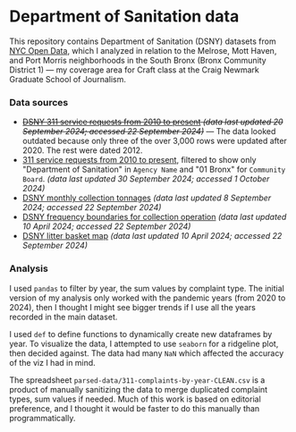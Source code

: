 # Department of Sanitation data 

This repository contains Department of Sanitation (DSNY) datasets from [NYC Open Data](https://opendata.cityofnewyork.us/), which I analyzed in relation to the Melrose, Mott Haven, and Port Morris neighborhoods in the South Bronx (Bronx Community District 1) — my coverage area for Craft class at the Craig Newmark Graduate School of Journalism.


### Data sources

* <del>[DSNY 311 service requests from 2010 to present](https://data.cityofnewyork.us/Social-Services/Department-of-Sanitation/6xum-vkqn/about_data) *(data last updated 20 September 2024; accessed 22 September 2024)*</del> — The data looked outdated because only three of the over 3,000 rows were updated after 2020. The rest were dated 2012.
* [311 service requests from 2010 to present](https://data.cityofnewyork.us/Social-Services/311-Service-Requests-from-2010-to-Present/erm2-nwe9/explore/query/SELECT%0A%20%20%60unique_key%60%2C%0A%20%20%60created_date%60%2C%0A%20%20%60closed_date%60%2C%0A%20%20%60agency%60%2C%0A%20%20%60agency_name%60%2C%0A%20%20%60complaint_type%60%2C%0A%20%20%60descriptor%60%2C%0A%20%20%60location_type%60%2C%0A%20%20%60incident_zip%60%2C%0A%20%20%60incident_address%60%2C%0A%20%20%60street_name%60%2C%0A%20%20%60cross_street_1%60%2C%0A%20%20%60cross_street_2%60%2C%0A%20%20%60intersection_street_1%60%2C%0A%20%20%60intersection_street_2%60%2C%0A%20%20%60address_type%60%2C%0A%20%20%60city%60%2C%0A%20%20%60landmark%60%2C%0A%20%20%60facility_type%60%2C%0A%20%20%60status%60%2C%0A%20%20%60due_date%60%2C%0A%20%20%60resolution_description%60%2C%0A%20%20%60resolution_action_updated_date%60%2C%0A%20%20%60community_board%60%2C%0A%20%20%60bbl%60%2C%0A%20%20%60borough%60%2C%0A%20%20%60x_coordinate_state_plane%60%2C%0A%20%20%60y_coordinate_state_plane%60%2C%0A%20%20%60open_data_channel_type%60%2C%0A%20%20%60park_facility_name%60%2C%0A%20%20%60park_borough%60%2C%0A%20%20%60vehicle_type%60%2C%0A%20%20%60taxi_company_borough%60%2C%0A%20%20%60taxi_pick_up_location%60%2C%0A%20%20%60bridge_highway_name%60%2C%0A%20%20%60bridge_highway_direction%60%2C%0A%20%20%60road_ramp%60%2C%0A%20%20%60bridge_highway_segment%60%2C%0A%20%20%60latitude%60%2C%0A%20%20%60longitude%60%2C%0A%20%20%60location%60%0AWHERE%0A%20%20caseless_one_of%28%60community_board%60%2C%20%2201%20BRONX%22%29%0A%20%20AND%20caseless_one_of%28%60agency_name%60%2C%20%22Department%20of%20Sanitation%22%29%0AORDER%20BY%20%60created_date%60%20DESC%20NULL%20FIRST/page/filter), filtered to show only "Department of Sanitation" in `Agency Name` and "01 Bronx" for `Community Board`. *(data last updated 30 September 2024; accessed 1 October 2024)*
* [DSNY monthly collection tonnages](https://data.cityofnewyork.us/City-Government/DSNY-Monthly-Tonnage-Data/ebb7-mvp5/about_data) *(data last updated 8 September 2024; accessed 22 September 2024)*
* [DSNY frequency boundaries for collection operation](https://data.cityofnewyork.us/City-Government/DSNY-Frequencies/rv63-53db/about_data) *(data last updated 10 April 2024; accessed 22 September 2024)*
* [DSNY litter basket map](https://data.cityofnewyork.us/dataset/DSNY-Litter-Basket-Map-/d6m8-cwh9) *(data last updated 10 April 2024; accessed 22 September 2024)*

### Analysis

I used `pandas` to filter by year, the sum values by complaint type. The initial version of my analysis only worked with the pandemic years (from 2020 to 2024), then I thought I might see bigger trends if I use all the years recorded in the main dataset. 

I used `def` to define functions to dynamically create new dataframes by year. To visualize the data, I attempted to use `seaborn` for a ridgeline plot, then decided against. The data had many `NaN` which affected the accuracy of the viz I had in mind. 

The spreadsheet `parsed-data/311-complaints-by-year-CLEAN.csv` is a product of manually sanitizing the data to merge duplicated complaint types, sum values if needed. Much of this work is based on editorial preference, and I thought it would be faster to do this manually than programmatically. 